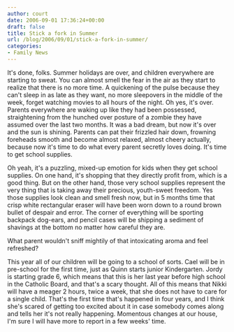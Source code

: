 ```yaml
---
author: court
date: 2006-09-01 17:36:24+00:00
draft: false
title: Stick a fork in Summer
url: /blog/2006/09/01/stick-a-fork-in-summer/
categories:
- Family News
---
```


It's done, folks.  Summer holidays are over, and children everywhere are starting to sweat.  You can almost smell the fear in the air as they start to realize that there is no more time.  A quickening of the pulse because they can't sleep in as late as they want, no more sleepovers in the middle of the week, forget watching movies to all hours of the night.  Oh yes, it's over.  Parents everywhere are waking up like they had been possessed, straightening from the hunched over posture of a zombie they have assumed over the last two months.  It was a bad dream, but now it's over and the sun is shining.   Parents can pat their frizzled hair down, frowning foreheads smooth and become almost relaxed, almost cheery actually, because now it's time to do what every parent secretly loves doing.  It's time to get school supplies.

Oh yeah, it's a puzzling, mixed-up emotion for kids when they get school supplies.  On one hand, it's shopping that they directly profit from, which is a good thing.  But on the other hand, those very school supplies represent the very thing that is taking away their precious, youth-sweet freedom.  Yes those supplies look clean and smell fresh now, but in 5 months time that crisp white rectangular eraser will have been worn down to a round brown bullet of despair and error.  The corner of everything will be sporting backpack dog-ears, and pencil cases will be shipping a sediment of shavings at the bottom no matter how careful they are.

What parent wouldn't sniff mightily of that intoxicating aroma and feel refreshed?

This year all of our children will be going to a school of sorts.  Cael will be in pre-school for the first time, just as Quinn starts junior Kindergarten.  Jordy is starting grade 6, which means that this is her last year before high school in the Catholic Board, and that's a scary thought.  All of this means that Nikki will have a meager 2 hours, twice a week, that she does not have to care for a single child.  That's the first time that's happened in four years, and I think she's scared of getting too excited about it in case somebody comes along and tells her it's not really happening.  Momentous changes at our house, I'm sure I will have more to report in a few weeks' time.
